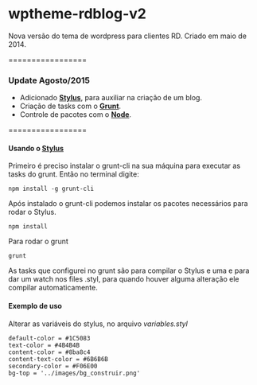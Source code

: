 wptheme-rdblog-v2
=================

Nova versão do tema de wordpress para clientes RD. Criado em maio de 2014.

=================

### Update Agosto/2015

- Adicionado **[Stylus]**, para auxiliar na criação de um blog.
- Criação de tasks com o **[Grunt]**.
- Controle de pacotes com o **[Node]**.

=================

#### Usando o [Stylus]

Primeiro é preciso instalar o grunt-cli na sua máquina para executar as tasks do grunt. Então no terminal digite:

```
npm install -g grunt-cli
```

Após instalado o grunt-cli podemos instalar os pacotes necessários para rodar o Stylus.

```
npm install
```

Para rodar o grunt
```
grunt
```

As tasks que configurei no grunt são para compilar o Stylus e uma e para dar um watch nos files .styl, para quando houver alguma alteração ele compilar automaticamente.


#### Exemplo de uso

Alterar as variáveis do stylus, no arquivo *variables.styl*

```
default-color = #1C5083
text-color = #4B4B4B
content-color = #8ba8c4
content-text-color = #6B6B6B
secondary-color = #F06E00
bg-top = '../images/bg_construir.png'
```

[Stylus]:https://learnboost.github.io/stylus/
[Grunt]:http://gruntjs.com/
[Node]:https://nodejs.org/
